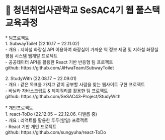# 🌱 청년취업사관학교 SeSAC4기 웹 풀스택 교육과정

<div>
* 팀프로젝트<br/>
    1. SubwayToilet (22.10.17 ~ 22.11.02)<br/>
    - 개요 : 지하철 화장실 API 이용하여 화장실이 가까운 역 정보 제공 및 지하철 화장실 평점 시스템 웹개발 프로젝트<br/>
    - 공공데이터 API를 활용한 React 기반 반응형 팀 프로젝트<br/>
    github: https://github.com/JiHwaTeam/SubwayToilet<br/>
    <br/>
    2. StudyWith (22.08.17 ~ 22.09.01)<br/>
    - 개요 : 같은 목표를 가지고 같이 공부할 사람을 찾는 웹사이트 구현 프로젝트<br/>
    - 바닐라 자바스크립트 & 제이쿼리를 활용한 팀 프로젝트<br/>
    github: https://github.com/SeSAC43-Project/StudyWith
    <br/><br/>
* 개인프로젝트<br/>
    1. react-ToDo (22.12.05 ~ 22.12.06. 디벨롭 중)<br/>
    - 개요 : 리액트를 활용한 투두(할일) 프로젝트<br/>
    - React 기반 개인 프로젝트<br/>
    github: https://github.com/sungyuha/react-ToDo<br/>
</div>
